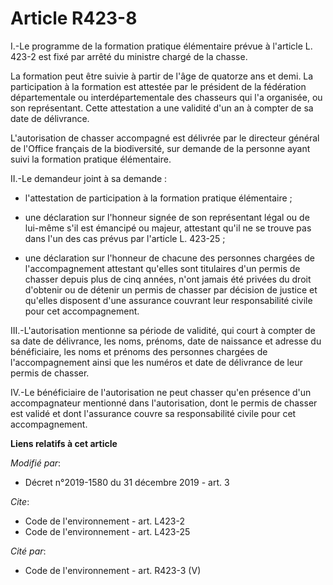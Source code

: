 # Article R423-8

I.-Le programme de la formation pratique élémentaire prévue à l'article L. 423-2 est fixé par arrêté du ministre chargé de la
chasse.

La formation peut être suivie à partir de l'âge de quatorze ans et demi. La participation à la formation est attestée par le
président de la fédération départementale ou interdépartementale des chasseurs qui l'a organisée, ou son représentant. Cette
attestation a une validité d'un an à compter de sa date de délivrance.

L'autorisation de chasser accompagné est délivrée par le directeur général de l'Office français de la biodiversité, sur
demande de la personne ayant suivi la formation pratique élémentaire.

II.-Le demandeur joint à sa demande :

- l'attestation de participation à la formation pratique élémentaire ;

- une déclaration sur l'honneur signée de son représentant légal ou de lui-même s'il est émancipé ou majeur, attestant qu'il
ne se trouve pas dans l'un des cas prévus par l'article L. 423-25 ;

- une déclaration sur l'honneur de chacune des personnes chargées de l'accompagnement attestant qu'elles sont titulaires d'un
permis de chasser depuis plus de cinq années, n'ont jamais été privées du droit d'obtenir ou de détenir un permis de chasser
par décision de justice et qu'elles disposent d'une assurance couvrant leur responsabilité civile pour cet accompagnement.

III.-L'autorisation mentionne sa période de validité, qui court à compter de sa date de délivrance, les noms, prénoms, date
de naissance et adresse du bénéficiaire, les noms et prénoms des personnes chargées de l'accompagnement ainsi que les numéros
et date de délivrance de leur permis de chasser.

IV.-Le bénéficiaire de l'autorisation ne peut chasser qu'en présence d'un accompagnateur mentionné dans l'autorisation, dont
le permis de chasser est validé et dont l'assurance couvre sa responsabilité civile pour cet accompagnement.

**Liens relatifs à cet article**

_Modifié par_:

  - Décret n°2019-1580 du 31 décembre 2019 - art. 3

_Cite_:

  - Code de l'environnement - art. L423-2
  - Code de l'environnement - art. L423-25

_Cité par_:

  - Code de l'environnement - art. R423-3 (V)
